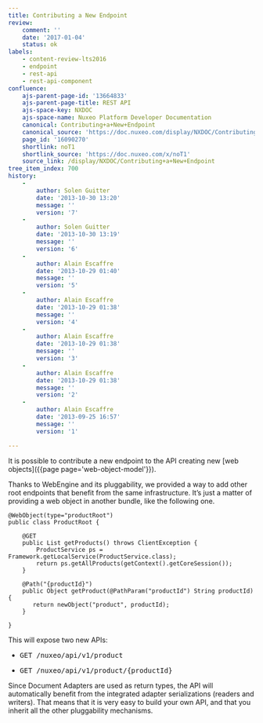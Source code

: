 ```yaml
---
title: Contributing a New Endpoint
review:
    comment: ''
    date: '2017-01-04'
    status: ok
labels:
    - content-review-lts2016
    - endpoint
    - rest-api
    - rest-api-component
confluence:
    ajs-parent-page-id: '13664833'
    ajs-parent-page-title: REST API
    ajs-space-key: NXDOC
    ajs-space-name: Nuxeo Platform Developer Documentation
    canonical: Contributing+a+New+Endpoint
    canonical_source: 'https://doc.nuxeo.com/display/NXDOC/Contributing+a+New+Endpoint'
    page_id: '16090270'
    shortlink: noT1
    shortlink_source: 'https://doc.nuxeo.com/x/noT1'
    source_link: /display/NXDOC/Contributing+a+New+Endpoint
tree_item_index: 700
history:
    -
        author: Solen Guitter
        date: '2013-10-30 13:20'
        message: ''
        version: '7'
    -
        author: Solen Guitter
        date: '2013-10-30 13:19'
        message: ''
        version: '6'
    -
        author: Alain Escaffre
        date: '2013-10-29 01:40'
        message: ''
        version: '5'
    -
        author: Alain Escaffre
        date: '2013-10-29 01:38'
        message: ''
        version: '4'
    -
        author: Alain Escaffre
        date: '2013-10-29 01:38'
        message: ''
        version: '3'
    -
        author: Alain Escaffre
        date: '2013-10-29 01:38'
        message: ''
        version: '2'
    -
        author: Alain Escaffre
        date: '2013-09-25 16:57'
        message: ''
        version: '1'

---
```

It is possible to contribute a new endpoint to the API creating new [web objects]({{page page='web-object-model'}}).

Thanks to WebEngine and its pluggability, we provided a way to add other root endpoints that benefit from the same infrastructure. It&rsquo;s just a matter of providing a web object in another bundle, like the following one.

```
@WebObject(type="productRoot")
public class ProductRoot {

    @GET
    public List getProducts() throws ClientException {
        ProductService ps = Framework.getLocalService(ProductService.class);
        return ps.getAllProducts(getContext().getCoreSession());
    }

    @Path("{productId}")
    public Object getProduct(@PathParam("productId") String productId) {
       return newObject("product", productId);
    }

}

```

This will expose two new APIs:

*   <pre>GET /nuxeo/api/v1/product</pre>

*   <pre>GET /nuxeo/api/v1/product/{productId}</pre>

Since Document Adapters are used as return types, the API will automatically benefit from the integrated adapter serializations (readers and writers). That means that it is very easy to build your own API, and that you inherit all the other pluggability mechanisms.
